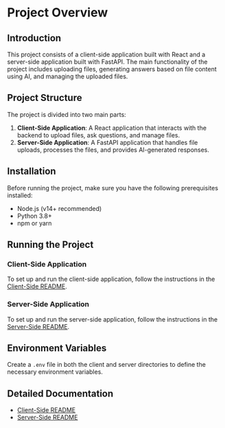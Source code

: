 # Project Overview

## Introduction

This project consists of a client-side application built with React and a server-side application built with FastAPI. The main functionality of the project includes uploading files, generating answers based on file content using AI, and managing the uploaded files.

## Project Structure

The project is divided into two main parts:

1. **Client-Side Application**: A React application that interacts with the backend to upload files, ask questions, and manage files.
2. **Server-Side Application**: A FastAPI application that handles file uploads, processes the files, and provides AI-generated responses.

## Installation

Before running the project, make sure you have the following prerequisites installed:

- Node.js (v14+ recommended)
- Python 3.8+
- npm or yarn

## Running the Project

### Client-Side Application

To set up and run the client-side application, follow the instructions in the [Client-Side README](client/README.md).

### Server-Side Application

To set up and run the server-side application, follow the instructions in the [Server-Side README](server/README.md).

## Environment Variables

Create a `.env` file in both the client and server directories to define the necessary environment variables.

## Detailed Documentation

- [Client-Side README](client/README.md)
- [Server-Side README](server/README.md)
